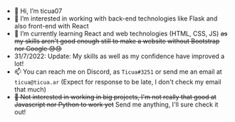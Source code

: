 - 👋 Hi, I’m ticua07
- 👀 I’m interested in working with back-end technologies like Flask and also front-end with React
- 🌱 I’m currently learning React and web technologies (HTML, CSS, JS) ~~as my skills aren't good enough still to make a website without Bootstrap nor Google 😓😓~~
- 31/7/2022: Update: My skills as well as my confidence have improved a lot!
- 📫 You can reach me on Discord, as `Ticua#3251` or send me an email at `ticua@ticua.ar` (Expect for response to be late, I don't check my email that much)
- ~~📛 Not interested in working in big projects, I'm not really that good at Javascript nor Python to work yet~~ Send me anything, I'll sure check it out!

